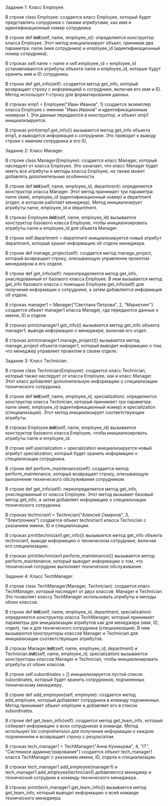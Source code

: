 Задание 1: Класс Employee.

В строке class Employee: создается класс Employee, который будет представлять сотрудника с такими атрибутами, как имя и идентификационный номер сотрудника.

В строке def __init__(self, name, employee_id): определяется конструктор класса Employee. Этот метод инициализирует объект, принимая два параметра: name (имя сотрудника) и employee_id (идентификационный номер сотрудника).

В строках self.name = name и self.employee_id = employee_id устанавливаются атрибуты объекта name и employee_id, которые будут хранить имя и ID сотрудника.

В строке def get_info(self): создается метод get_info, который возвращает строку с информацией о сотруднике, включая его имя и ID. Метод использует f-строку для форматирования данных.

В строках emp1 = Employee("Иван Иванов", 1) создается экземпляр класса Employee с именем "Иван Иванов" и идентификационным номером 1. Эти данные передаются в конструктор, и объект emp1 инициализируется.

В строках print(emp1.get_info()) вызывается метод get_info объекта emp1, и выводится информация о сотруднике. Это приводит к выводу строки с именем сотрудника и его ID.

Задание 2: Класс Manager.

В строке class Manager(Employee): создается класс Manager, который наследует от класса Employee. Это означает, что класс Manager будет иметь все атрибуты и методы класса Employee, но также может добавлять дополнительные особенности.

В строке def __init__(self, name, employee_id, department): определяется конструктор класса Manager. Этот метод принимает три параметра: name (имя), employee_id (идентификационный номер) и department (отдел, в котором работает менеджер). Метод инициализирует атрибуты name, employee_id и department.

В строках Employee.__init__(self, name, employee_id) вызывается конструктор базового класса Employee, чтобы инициализировать атрибуты name и employee_id для объекта Manager.

В строке self.department = department инициализируется новый атрибут department, который хранит информацию об отделе менеджера.

В строке def manage_project(self): создается метод manage_project, который возвращает строку, описывающую управление проектом менеджером в его отделе.

В строке def get_info(self): переопределяется метод get_info, унаследованный от базового класса Employee. В нем вызывается метод get_info базового класса с помощью Employee.get_info(self) для получения информации о сотруднике, а затем добавляется информация об отделе.

В строках manager1 = Manager("Светлана Петрова", 2, "Маркетинг") создается объект manager1 класса Manager, где передаются данные о имени, ID и отделе.

В строках print(manager1.get_info()) вызывается метод get_info объекта manager1, выводя информацию о менеджере, включая его отдел.

В строках print(manager1.manage_project()) вызывается метод manage_project объекта manager1, который выводит информацию о том, что менеджер управляет проектом в своем отделе.

Задание 3: Класс Technician.          

В строке class Technician(Employee): создается класс Technician, который также наследует от класса Employee, как и класс Manager. Этот класс добавляет дополнительную информацию о специализации технического сотрудника.

В строке def __init__(self, name, employee_id, specialization): определяется конструктор класса Technician, который принимает три параметра: name (имя), employee_id (идентификационный номер) и specialization (специализация). Этот метод инициализирует соответствующие атрибуты.

В строках Employee.__init__(self, name, employee_id) вызывается конструктор базового класса Employee, чтобы инициализировать атрибуты name и employee_id.

В строке self.specialization = specialization инициализируется новый атрибут specialization, который будет хранить информацию о специализации сотрудника.

В строке def perform_maintenance(self): создается метод perform_maintenance, который возвращает строку, описывающую выполнение технического обслуживания сотрудником.

В строке def get_info(self): переопределяется метод get_info, унаследованный от класса Employee. Этот метод вызывает базовый метод get_info, а затем добавляет информацию о специализации технического сотрудника.

В строках technician1 = Technician("Алексей Смирнов", 3, "Электроника") создается объект technician1 класса Technician с указанием имени, ID и специализации.

В строках print(technician1.get_info()) вызывается метод get_info объекта technician1, выводя информацию о техническом сотруднике, включая его специализацию.

В строках print(technician1.perform_maintenance()) вызывается метод perform_maintenance, который выводит информацию о том, что технический сотрудник выполняет техническое обслуживание.

Задание 4: Класс TechManager.

В строке class TechManager(Manager, Technician): создается класс TechManager, который наследует от двух классов: Manager и Technician. Это позволяет классу TechManager использовать атрибуты и методы обоих классов.

В строке def __init__(self, name, employee_id, department, specialization): определяется конструктор класса TechManager, который принимает параметры для инициализации атрибутов как для менеджера (имя, ID, отдел), так и для технического сотрудника (специализация). В нем вызываются конструкторы классов Manager и Technician для инициализации соответствующих атрибутов.

В строках Manager.__init__(self, name, employee_id, department) и Technician.__init__(self, name, employee_id, specialization) вызываются конструкторы классов Manager и Technician, чтобы инициализировать атрибуты от обоих классов.

В строке self.subordinates = [] инициализируется пустой список subordinates, который будет хранить сотрудников, подчиненных техническому менеджеру.

В строке def add_employee(self, employee): создается метод add_employee, который добавляет сотрудника в команду подчиненных. Метод принимает объект employee и добавляет его в список subordinates.

В строке def get_team_info(self): создается метод get_team_info, который собирает информацию о всех сотрудниках в команде. Метод использует list comprehension для получения информации о каждом подчиненном и возвращает строку с результатом.

В строках tech_manager1 = TechManager("Анна Кузнецова", 4, "IT", "Системное администрирование") создается объект tech_manager1 класса TechManager с указанием имени, ID, отдела и специализации.

В строках tech_manager1.add_employee(manager1) и tech_manager1.add_employee(technician1) добавляются менеджер и технический сотрудник в команду технического менеджера.

В строках print(tech_manager1.get_team_info()) вызывается метод get_team_info, который выводит информацию о всей команде технического менеджера.
